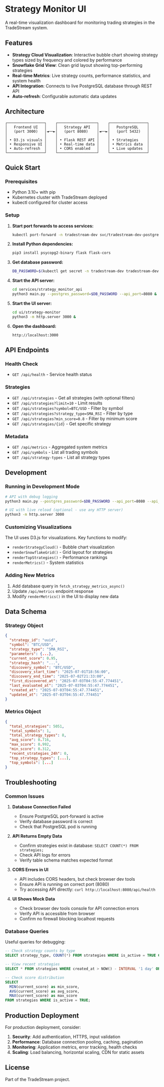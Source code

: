 # Strategy Monitor UI

A real-time visualization dashboard for monitoring trading strategies in the TradeStream system.

## Features

- **Strategy Cloud Visualization**: Interactive bubble chart showing strategy types sized by frequency and colored by performance
- **Snowflake Grid View**: Clean grid layout showing top-performing strategies
- **Real-time Metrics**: Live strategy counts, performance statistics, and system health
- **API Integration**: Connects to live PostgreSQL database through REST API
- **Auto-refresh**: Configurable automatic data updates

## Architecture

```
┌─────────────────┐    ┌──────────────────┐    ┌─────────────────┐
│   Frontend UI   │    │   Strategy API   │    │   PostgreSQL    │
│   (port 3000)   │◄──►│   (port 8080)    │◄──►│   (port 5432)   │
│                 │    │                  │    │                 │
│ • D3.js visuals │    │ • Flask REST API │    │ • Strategies    │
│ • Responsive UI │    │ • Real-time data │    │ • Metrics data  │
│ • Auto-refresh  │    │ • CORS enabled   │    │ • Live updates  │
└─────────────────┘    └──────────────────┘    └─────────────────┘
```

## Quick Start

### Prerequisites

- Python 3.10+ with pip
- Kubernetes cluster with TradeStream deployed
- kubectl configured for cluster access

### Setup

1. **Start port forwards to access services:**

   ```bash
   kubectl port-forward -n tradestream-dev svc/tradestream-dev-postgresql 5432:5432 &
   ```

2. **Install Python dependencies:**

   ```bash
   pip3 install psycopg2-binary flask flask-cors
   ```

3. **Get database password:**

   ```bash
   DB_PASSWORD=$(kubectl get secret -n tradestream-dev tradestream-dev-postgresql -o jsonpath='{.data.postgres-password}' | base64 -d)
   ```

4. **Start the API server:**

   ```bash
   cd services/strategy_monitor_api
   python3 main.py --postgres_password=$DB_PASSWORD --api_port=8080 &
   ```

5. **Start the UI server:**

   ```bash
   cd ui/strategy-monitor
   python3 -m http.server 3000 &
   ```

6. **Open the dashboard:**
   ```
   http://localhost:3000
   ```

## API Endpoints

### Health Check

- `GET /api/health` - Service health status

### Strategies

- `GET /api/strategies` - Get all strategies (with optional filters)
- `GET /api/strategies?limit=10` - Limit results
- `GET /api/strategies?symbol=BTC/USD` - Filter by symbol
- `GET /api/strategies?strategy_type=SMA_RSI` - Filter by type
- `GET /api/strategies?min_score=0.8` - Filter by minimum score
- `GET /api/strategies/{id}` - Get specific strategy

### Metadata

- `GET /api/metrics` - Aggregated system metrics
- `GET /api/symbols` - List all trading symbols
- `GET /api/strategy-types` - List all strategy types

## Development

### Running in Development Mode

```bash
# API with debug logging
python3 main.py --postgres_password=$DB_PASSWORD --api_port=8080 --api_host=0.0.0.0

# UI with live reload (optional - use any HTTP server)
python3 -m http.server 3000
```

### Customizing Visualizations

The UI uses D3.js for visualizations. Key functions to modify:

- `renderStrategyCloud()` - Bubble chart visualization
- `renderSnowflakeGrid()` - Grid layout for strategies
- `renderTopStrategies()` - Performance rankings
- `renderMetrics()` - System statistics

### Adding New Metrics

1. Add database query in `fetch_strategy_metrics_async()`
2. Update `/api/metrics` endpoint response
3. Modify `renderMetrics()` in the UI to display new data

## Data Schema

### Strategy Object

```json
{
  "strategy_id": "uuid",
  "symbol": "BTC/USD",
  "strategy_type": "SMA_RSI",
  "parameters": {...},
  "current_score": 0.95,
  "strategy_hash": "...",
  "discovery_symbol": "BTC/USD",
  "discovery_start_time": "2025-07-01T18:56:00",
  "discovery_end_time": "2025-07-02T21:33:00",
  "first_discovered_at": "2025-07-03T04:55:47.774451",
  "last_evaluated_at": "2025-07-03T04:55:47.774451",
  "created_at": "2025-07-03T04:55:47.774451",
  "updated_at": "2025-07-03T04:55:47.774451"
}
```

### Metrics Object

```json
{
  "total_strategies": 5051,
  "total_symbols": 1,
  "total_strategy_types": 8,
  "avg_score": 0.716,
  "max_score": 0.992,
  "min_score": 0.312,
  "recent_strategies_24h": 0,
  "top_strategy_types": [...],
  "top_symbols": [...]
}
```

## Troubleshooting

### Common Issues

1. **Database Connection Failed**
   - Ensure PostgreSQL port-forward is active
   - Verify database password is correct
   - Check that PostgreSQL pod is running

2. **API Returns Empty Data**
   - Confirm strategies exist in database: `SELECT COUNT(*) FROM strategies;`
   - Check API logs for errors
   - Verify table schema matches expected format

3. **CORS Errors in UI**
   - API includes CORS headers, but check browser dev tools
   - Ensure API is running on correct port (8080)
   - Try accessing API directly: `curl http://localhost:8080/api/health`

4. **UI Shows Mock Data**
   - Check browser dev tools console for API connection errors
   - Verify API is accessible from browser
   - Confirm no firewall blocking localhost requests

### Database Queries

Useful queries for debugging:

```sql
-- Check strategy counts by type
SELECT strategy_type, COUNT(*) FROM strategies WHERE is_active = TRUE GROUP BY strategy_type;

-- View recent strategies
SELECT * FROM strategies WHERE created_at > NOW() - INTERVAL '1 day' ORDER BY created_at DESC LIMIT 10;

-- Check score distribution
SELECT
  MIN(current_score) as min_score,
  AVG(current_score) as avg_score,
  MAX(current_score) as max_score
FROM strategies WHERE is_active = TRUE;
```

## Production Deployment

For production deployment, consider:

1. **Security**: Add authentication, HTTPS, input validation
2. **Performance**: Database connection pooling, caching, pagination
3. **Monitoring**: Application metrics, error tracking, health checks
4. **Scaling**: Load balancing, horizontal scaling, CDN for static assets

## License

Part of the TradeStream project.
